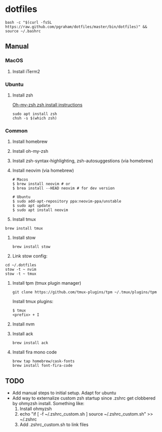 # dotfiles

```
bash -c "$(curl -fsSL https://raw.github.com/pgraham/dotfiles/master/bin/dotfiles)" && source ~/.bashrc
```

## Manual

### MacOS

1. Install iTerm2

### Ubuntu

1. Install zsh

   [Oh-my-zsh zsh install instructions](nvim/.config/nvim/plugin/packer_compiled.lua)

   ```
   sudo apt install zsh
   chsh -s $(which zsh)
   ```

### Common

1. Install homebrew
1. Install oh-my-zsh
1. Install zsh-syntax-highlighting, zsh-autosuggestions (via homebrew)
1. Install neovim (via homebrew)

   ```
   # Macos
   $ brew install neovim # or
   $ brea install --HEAD neovim # for dev version

   # Ubuntu
   $ sudo add-apt-repository ppa:neovim-ppa/unstable
   $ sudo apt update
   $ sudo apt install neovim
   ```

1.   Install tmux

   ```
   brew install tmux
   ```

1. Install stow

   ```
   brew install stow
   ```

1.  Link stow config:
   ```
   cd ~/.dotfiles
   stow -t ~ nvim
   stow -t ~ tmux
   ```

1. Install tpm (tmux plugin manager)

   ```
   git clone https://github.com/tmux-plugins/tpm ~/.tmux/plugins/tpm
   ```

   Install tmux plugins:

   ```
   $ tmux
   <prefix> + I
   ```

1. Install nvm
1. Install ack

   ```
   brew install ack
   ```

1. Install fira mono code

   ```
   brew tap homebrew/cask-fonts
   brew install font-fira-code
   ```

## TODO

- Add manual steps to initial setup. Adapt for ubuntu
- Add way to externalize custom zsh startup since .zshrc get clobbered by
  ohmyzsh install. Something like:
  1. Install ohmyzsh
  2. echo "if [ -f ~/.zshrc_custom.sh ] source ~/.zshrc_custom.sh" >> ~/.zshrc
  3. Add .zshrc_custom.sh to link files

